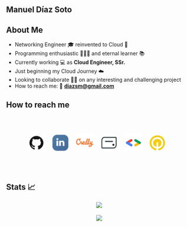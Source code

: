 ## Manuel Díaz Soto  #
## About Me ##

- Networking Engineer 🎓  reinvented to Cloud 💬  
- Programming enthusiastic 👨🏻‍💻  and eternal learner 📚  
- Currently working 💻 as **Cloud Engineer, SSr.**  
- Just beginning my Cloud Journey ☁️  
- Looking to collaborate 👐🏻 on any interesting and challenging project  
- How to reach me: 📨 **diazsm@gmail.com**  

## How to reach me ##

</br></br><p align="center">
	<a href="https://github.com/TheRealChamo"><img src="/images/icon-github.png" alt="GitHub" height="50" width="50"></a>&nbsp;&nbsp;&nbsp;
	<a href="https://www.linkedin.com/in/manueldiazsoto/"><img src="/images/icon-linkedin.png" alt="LinkedIn" height="50" width="50"></a>&nbsp;&nbsp;&nbsp;
    <a href="https://www.credly.com/users/manuel-ignacio-diaz-soto"><img src="/images/icon-credly.png" alt="Credly" height="50" width="50"></a>&nbsp;&nbsp;&nbsp;
    <a href="https://www.credential.net/profile/manuelignaciodiazsoto273400/wallet"><img src="/images/icon-accredible.png" alt="Accredible.net" height="50" width="50"></a>&nbsp;&nbsp;&nbsp;
    <a href="https://g.dev/TheRealChamo"><img src="/images/icon-googledev.png" alt="Google Developer" height="50" width="50"></a>&nbsp;&nbsp;&nbsp;
    <a href="https://www.cloudskillsboost.google/public_profiles/120ef6de-26a5-42d4-93ce-e239968f37ab"><img src="/images/icon-qwiklabs.jpeg" alt="QwikLabs" height="50" width="50"></a>&nbsp;&nbsp;&nbsp;
</p></br></br>

## Stats 📈 ##

<p align="center">
    <img align="center" src="https://github-readme-stats.vercel.app/api/?username=thechamo&hide=contribs,prs&show_icons=true&title_color=fff&icon_color=79ff97&text_color=9f9f9f&bg_color=151515"></br></br>
    <img align="center" src="https://github-readme-stats.vercel.app/api/top-langs/?username=thechamo&layout=compact&show_icons=true&title_color=fff&icon_color=79ff97&text_color=9f9f9f&bg_color=151515">
</p>